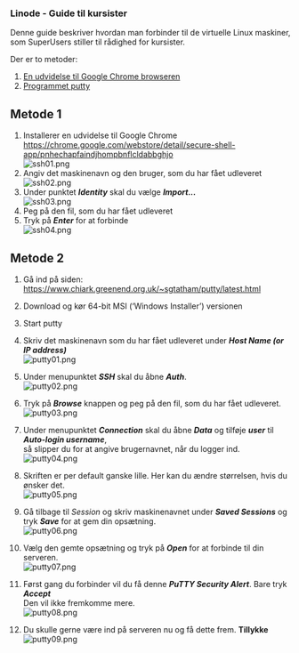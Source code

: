 ### Linode - Guide til kursister

Denne guide beskriver hvordan man forbinder til de virtuelle
Linux maskiner, som SuperUsers stiller til rådighed for kursister.

Der er to metoder:
1. [En udvidelse til Google Chrome browseren](#metode-1)
2. [Programmet putty](#metode-2)

## Metode 1

1. Installerer en udvidelse til Google Chrome https://chrome.google.com/webstore/detail/secure-shell-app/pnhechapfaindjhompbnflcldabbghjo  
![ssh01.png][ssh01]
2. Angiv det maskinenavn og den bruger, som du har fået udleveret  
![ssh02.png][ssh02]
3. Under punktet ***Identity*** skal du vælge ***Import...***  
![ssh03.png][ssh03]
4. Peg på den fil, som du har fået udleveret  
5. Tryk på ***Enter*** for at forbinde  
![ssh04.png][ssh04]


## Metode 2

1. Gå ind på siden: https://www.chiark.greenend.org.uk/~sgtatham/putty/latest.html
2. Download og kør 64-bit MSI (‘Windows Installer’) versionen
3. Start putty
4. Skriv det maskinenavn som du har fået udleveret under ***Host Name (or IP address)***  
![putty01.png][putty01]  

5. Under menupunktet ***SSH*** skal du åbne ***Auth***.  
![putty02.png][putty02]

6. Tryk på ***Browse*** knappen og peg på den fil, som du har fået udleveret.  
![putty03.png][putty03]

7. Under menupunktet ***Connection*** skal du åbne ***Data*** og tilføje ***user*** til ***Auto-login username***,  
så slipper du for at angive brugernavnet, når du logger ind.  
![putty04.png][putty04]

8. Skriften er per default ganske lille. Her kan du ændre størrelsen, hvis du ønsker det.  
![putty05.png][putty05]

9. Gå tilbage til *Session* og skriv maskinenavnet under ***Saved Sessions*** og tryk ***Save*** for at gem din opsætning.  
![putty06.png][putty06]

10. Vælg den gemte opsætning og tryk på ***Open*** for at forbinde til din serveren.  
![putty07.png][putty07]

11. Først gang du forbinder vil du få denne ***PuTTY Security Alert***. Bare tryk ***Accept***  
Den vil ikke fremkomme mere.  
![putty08.png][putty08]

12. Du skulle gerne være ind på serveren nu og få dette frem. **Tillykke**  
![putty09.png][putty09]

[putty01]: figures/putty01.png 
[putty02]: figures/putty02.png 
[putty03]: figures/putty03.png 
[putty04]: figures/putty04.png 
[putty05]: figures/putty05.png 
[putty06]: figures/putty06.png 
[putty07]: figures/putty07.png 
[putty08]: figures/putty08.png 
[putty09]: figures/putty09.png 
[ssh01]: figures/secure_shell_app01.png 
[ssh02]: figures/secure_shell_app02.png 
[ssh03]: figures/secure_shell_app03.png 
[ssh04]: figures/secure_shell_app04.png 




